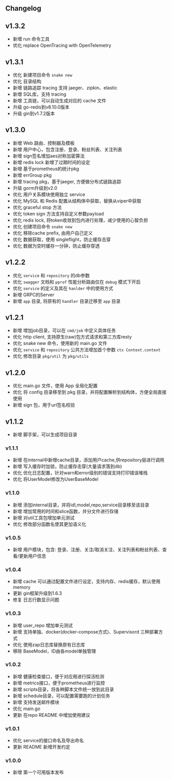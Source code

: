 ## Changelog

## v1.3.2
- 新增 run 命令工具
- 优化 replace OpenTracing with OpenTelemetry

## v1.3.1
- 优化 新建项目命令 `snake new`
- 优化 目录结构
- 新增 链路追踪 tracing 支持 jaeger、zipkin、elastic
- 新增 SQL库，支持 tracing
- 新增 工具链，可以自动生成对应的 cache 文件
- 升级 go-redis到v8.10.0版本
- 升级 gin到v1.7.2版本

## v1.3.0
- 新增 Web 路由、控制器及模板
- 新增 用户中心，包含注册、登录、粉丝列表、关注列表
- 新增 sign签名增加aes对称加密算法
- 新增 redis lock 新增了过期时间的设定
- 新增 基于prometheus的统计pkg
- 新增 errGroup pkg
- 新增 tracing pkg，基于jaeger, 方便做分布式链路追踪
- 升级 gorm升级到v2.0
- 优化 用户关系模块使用独立 service
- 优化 MySQL 和 Redis 配置从结构体中获取，替换从viper中获取
- 优化 graceful stop 方法
- 优化 token sign 方法支持自定义参数payload
- 优化 redis lock, 将token收敛到包内进行处理，减少使用的心智负担
- 优化 创建项目命令 `snake new`
- 优化 移除cache prefix, 由用户自己定义
- 优化 数据获取，使用 singleflight，防止缓存击穿
- 优化 数据为空时缓存一分钟，防止缓存穿透

## v1.2.2
- 优化 `service` 和 `repository` 的db参数
- 优化 `swagger` 文档和 `pprof` 性能分析路由仅在 `debug` 模式下开启
- 优化 `service` 的定义及其在 `hanlder` 中的使用方式
- 新增 GRPC的Server
- 新增 `app` 目录, 将原有的 `handler` 目录迁移至 `app` 目录

## v1.2.1
- 新增 增加job目录，可以在 `cmd/job` 中定义具体任务
- 优化 http client, 支持原生(raw)包方式请求和第三方库resty
- 优化 snake new 命令，使用新的 main.go 文件
- 优化 `service` 和 `repository` 公共方法增加首个参数 `ctx Context.context`
- 优化 修改目录 `pkg/util` 为 `pkg/utils`

## v1.2.0
- 优化 main.go 文件，使用 App 全局化配置
- 优化 将 config 目录移至到 pkg 目录，并将配置解析到结构体，方便全局直接使用
- 新增 sign 包，用于url签名校验

## v1.1.2
- 新增 脚手架，可以生成项目目录

### v1.1.1
- 新增 在internal中新增cache目录，添加用户cache,供repository层进行调用
- 新增 写入缓存时加锁，防止缓存击穿(大量请求落到db)
- 优化 优化日志配置，针对warn和error级别的错误支持打印错误堆栈
- 优化 将UserModel修改为UserBaseModel

### v1.1.0
- 新增 添加internal目录，并将idl,model,repo,service目录移至该目录
- 新增 增加常用的时间和slice函数，并分文件进行存储
- 新增 对util工具包增加单元测试
- 优化 修改部分函数名使其更加语义化

### v1.0.5
- 新增 用户模块，包含: 登录、注册、关注/取消关注、关注列表和粉丝列表、查看/更新用户信息

### v1.0.4
- 新增 cache 可以通过配置文件进行设定，支持内存、redis缓存，默认使用memory
- 更新 gin框架升级到1.6.3
- 修复 日志行数显示问题

### v1.0.3
- 新增 user_repo 增加单元测试
- 新增 支持单独、docker(docker-compose方式)、Supervisord 三种部署方式
- 优化 使用zap日志库替换原有日志库
- 移除 BaseModel，ID由各model单独管理

### v1.0.2
- 新增 健康检查接口，便于对应用进行探活检测
- 新增 metrics接口，便于prometheus进行监控
- 新增 scripts目录，将各种脚本文件统一放到此目录
- 新增 schedule目录，可以配置需要跑的计划任务
- 新增 支持发送邮件模块
- 优化 main.go
- 更新 在repo README 中增加使用建议

### v1.0.1
- 优化 service的接口命名及导出命名
- 更新 README 新增开发约定

### v1.0.0
- 新增 第一个可用版本发布